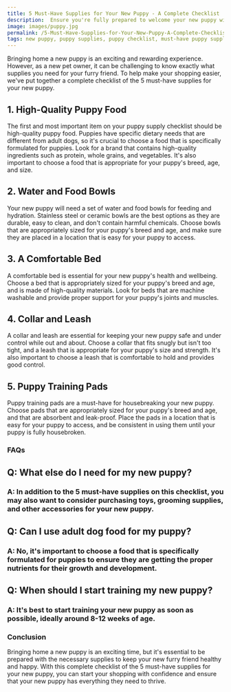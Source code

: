 ```yaml
---
title: 5 Must-Have Supplies for Your New Puppy - A Complete Checklist
description:  Ensure you're fully prepared to welcome your new puppy with this complete checklist of 5 must-have supplies that every new dog owner needs to have.
image: images/puppy.jpg
permalink: /5-Must-Have-Supplies-for-Your-New-Puppy-A-Complete-Checklist/
tags: new puppy, puppy supplies, puppy checklist, must-have puppy supplies, puppy care
---
```

Bringing home a new puppy is an exciting and rewarding experience. However, as a new pet owner, it can be challenging to know exactly what supplies you need for your furry friend. To help make your shopping easier, we've put together a complete checklist of the 5 must-have supplies for your new puppy.

## 1. High-Quality Puppy Food

The first and most important item on your puppy supply checklist should be high-quality puppy food. Puppies have specific dietary needs that are different from adult dogs, so it's crucial to choose a food that is specifically formulated for puppies. Look for a brand that contains high-quality ingredients such as protein, whole grains, and vegetables. It's also important to choose a food that is appropriate for your puppy's breed, age, and size.

## 2. Water and Food Bowls

Your new puppy will need a set of water and food bowls for feeding and hydration. Stainless steel or ceramic bowls are the best options as they are durable, easy to clean, and don't contain harmful chemicals. Choose bowls that are appropriately sized for your puppy's breed and age, and make sure they are placed in a location that is easy for your puppy to access.

## 3. A Comfortable Bed

A comfortable bed is essential for your new puppy's health and wellbeing. Choose a bed that is appropriately sized for your puppy's breed and age, and is made of high-quality materials. Look for beds that are machine washable and provide proper support for your puppy's joints and muscles.

## 4. Collar and Leash

A collar and leash are essential for keeping your new puppy safe and under control while out and about. Choose a collar that fits snugly but isn't too tight, and a leash that is appropriate for your puppy's size and strength. It's also important to choose a leash that is comfortable to hold and provides good control.

## 5. Puppy Training Pads

Puppy training pads are a must-have for housebreaking your new puppy. Choose pads that are appropriately sized for your puppy's breed and age, and that are absorbent and leak-proof. Place the pads in a location that is easy for your puppy to access, and be consistent in using them until your puppy is fully housebroken.

### FAQs

## Q: What else do I need for my new puppy?

### A: In addition to the 5 must-have supplies on this checklist, you may also want to consider purchasing toys, grooming supplies, and other accessories for your new puppy.

## Q: Can I use adult dog food for my puppy?

### A: No, it's important to choose a food that is specifically formulated for puppies to ensure they are getting the proper nutrients for their growth and development.

## Q: When should I start training my new puppy?

### A: It's best to start training your new puppy as soon as possible, ideally around 8-12 weeks of age.

### Conclusion

Bringing home a new puppy is an exciting time, but it's essential to be prepared with the necessary supplies to keep your new furry friend healthy and happy. With this complete checklist of the 5 must-have supplies for your new puppy, you can start your shopping with confidence and ensure that your new puppy has everything they need to thrive.